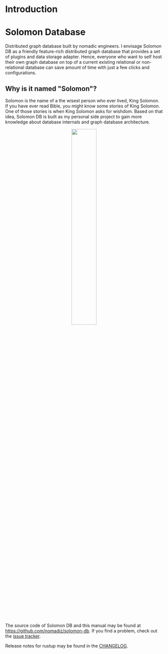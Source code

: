 # Introduction

# Solomon Database

Distributed graph database built by nomadic engineers. I envisage Solomon DB as a friendly feature-rich distributed graph database that provides a set of plugins and data storage adapter. Hence, everyone who want to self host their own graph database on top of a current existing relational or non-relational database can save amount of time with just a few clicks and configurations.

## Why is it named "Solomon"?

Solomon is the name of a the wisest person who ever lived, King Solomon. If you have ever read Bible, you might know some stories of King Solomon. One of those stories is when King Solomon asks for wishdom. Based on that idea, Solomon DB is built as my personal side project to gain more knowledge about database internals and graph database architecture.

<p align="center">
<img src="https://user-images.githubusercontent.com/56880684/199544556-3041faca-b702-4316-8ffe-6fd534682e5d.jpeg" width="40%"/>
</p>

The source code of Solomon DB and this manual may be found at
<https://github.com/nomadiz/solomon-db>. If you find a problem, check out the
[issue tracker].

Release notes for rustup may be found in the [CHANGELOG].

[changelog]: https://github.com/nomadiz/solomon-db/blob/master/CHANGELOG.md
[issue tracker]: https://github.com/nomadiz/solomon-db/issues
[github]: https://github.com/nomadiz/solomon-db

